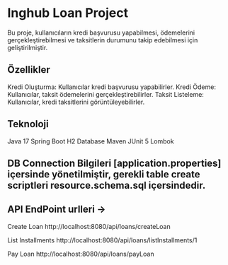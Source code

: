 # Inghub Loan Project

Bu proje, kullanıcıların kredi başvurusu yapabilmesi, ödemelerini gerçekleştirebilmesi ve taksitlerin durumunu takip edebilmesi için geliştirilmiştir.

## Özellikler

Kredi Oluşturma: Kullanıcılar kredi başvurusu yapabilirler.
Kredi Ödeme: Kullanıcılar, taksit ödemelerini gerçekleştirebilirler.
Taksit Listeleme: Kullanıcılar, kredi taksitlerini görüntüleyebilirler.
 
## Teknoloji 

Java 17
Spring Boot
H2 Database
Maven
JUnit 5
Lombok

## DB Connection Bilgileri [application.properties] içersinde yönetilmiştir, gerekli table create scriptleri resource.schema.sql içersindedir. 

## API EndPoint urlleri ->

Create Loan
http://localhost:8080/api/loans/createLoan

List Installments
http://localhost:8080/api/loans/listInstallments/1

Pay Loan
http://localhost:8080/api/loans/payLoan